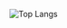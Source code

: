 
![Top Langs](https://github-readme-stats.vercel.app/api/top-langs/?username=onon1101&theme=solarized-light)
